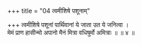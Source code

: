 +++
title = "04 त्वमीशिषे पशूनाम्"

+++
त्वमीशिषे पशूनां पार्थिवानां ये जाता उत ये जनित्वा ।  
मेमं प्राण हासीन्मो अपानो मैनं मित्रा वधिषुर्मो अमित्राः ॥ ॥ ४ ॥
